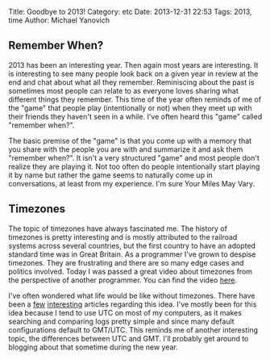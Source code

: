 Title: Goodbye to 2013!
Category: etc
Date: 2013-12-31 22:53
Tags: 2013, time
Author: Michael Yanovich

Remember When?
--------------

2013 has been an interesting year. Then again most years are interesting. It is interesting to see many people look back on a given year in review at the end and chat about what all they remember. Reminiscing about the past is sometimes most people can relate to as everyone loves sharing what different things they remember. This time of the year often reminds of me of the "game" that people play (intentionally or not) when they meet up with their friends they haven't seen in a while. I've often heard this "game" called "remember when?".

The basic premise of the "game" is that you come up with a memory that you share with the people you are with and summarize it and ask them "remember when?". It isn't a very structured "game" and most people don't realize they are playing it. Not too often do people intentionally start playing it by name but rather the game seems to naturally come up in conversations, at least from my experience. I'm sure Your Miles May Vary.


Timezones
---------

The topic of timezones have always fascinated me. The history of timezones is pretty interesting and is mostly attributed to the railroad systems across several countries, but the first country to have an adopted standard time was in Great Britain. As a programmer I've grown to despise timezones. They are frustrating and there are so many edge cases and politics involved. Today I was passed a great video about timezones from the perspective of another programmer. You can find the video [here][1].

I've often wondered what life would be like without timezones. There have been a [few][2] [interesting][3] articles regarding this idea. I've mostly been for this idea because I tend to use UTC on most of my computers, as it makes searching and comparing logs pretty simple and since many default configurations default to GMT/UTC. This reminds me of another interesting topic, the differences between UTC and GMT. I'll probably get around to blogging about that sometime during the new year.


[1]: http://www.youtube.com/watch?v=-5wpm-gesOY
[2]: http://www.washingtonpost.com/blogs/wonkblog/post/should-we-get-rid-of-time-zones/2012/03/16/gIQAtGJpIS_blog.html
[3]: http://ask.slashdot.org/story/11/08/27/1819203/ask-slashdot-could-we-deal-with-the-end-of-time-zones
